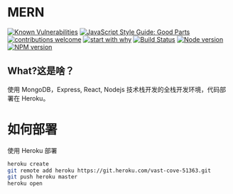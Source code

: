# MERN

[![Known Vulnerabilities](https://snyk.io/test/github/blade-demon/mern-starter/badge.svg?targetFile=package.json)](https://snyk.io/test/github/blade-demon/mern-starter?targetFile=package.json) [![JavaScript Style Guide: Good Parts](https://img.shields.io/badge/code%20style-goodparts-brightgreen.svg?style=flat)](https://github.com/dwyl/goodparts "JavaScript The Good Parts") [![contributions welcome](https://img.shields.io/badge/contributions-welcome-brightgreen.svg?style=flat)](https://github.com/dwyl/esta/issues) [![start with why](https://img.shields.io/badge/start%20with-why%3F-brightgreen.svg?style=flat)](http://www.ted.com/talks/simon_sinek_how_great_leaders_inspire_action) [![Build Status](https://travis-ci.com/blade-demon/mern-starter.svg?branch=master)](https://travis-ci.com/blade-demon/mern-starter)
[![Node version](https://img.shields.io/node/v/mongoose.svg?style=flat)](https://npmjs.org/package/mongoose)
[![NPM version](https://img.shields.io/npm/v/mongoose.svg)](https://npmjs.org/package/mongoose)

## What?这是啥？

使用 MongoDB，Express, React, Nodejs 技术栈开发的全栈开发环境，代码部署在 Heroku。

# 如何部署

使用 Heroku 部署

```bash
heroku create
git remote add heroku https://git.heroku.com/vast-cove-51363.git
git push heroku master
heroku open
```
